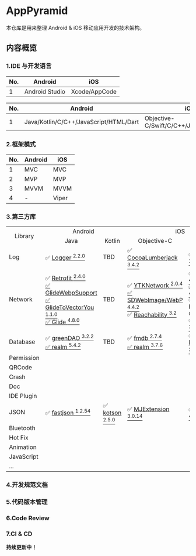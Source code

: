 # AppPyramid

本仓库是用来整理 Android & iOS 移动应用开发的技术架构。

## 内容概览

### 1.IDE 与开发语言

|No.|Android|iOS
|---|---|---
|1|Android Studio|Xcode/AppCode

|No.|Android|iOS
|---|---|---
|1|Java/Kotlin/C/C++/JavaScript/HTML/Dart|Objective-C/Swift/C/C++/JavaScript/HTML

### 2.框架模式

|No.|Android|iOS
|---|---|---
|1|MVC|MVC
|2|MVP|MVP
|3|MVVM|MVVM
|4|-|Viper

### 3.第三方库

<table border="0">
<tr>
<td style="text-align:center;font-size:12pt" rowspan="2">Library</td>
<td style="text-align:center;font-size:12pt" colspan="2">Android</td>
<td style="text-align:center;font-size:12pt" colspan="2">iOS</td>
</tr>
<tr>
<td style="text-align:center;font-size:12pt">Java</td>
<td style="text-align:center;font-size:12pt">Kotlin</td>
<td style="text-align:center;font-size:12pt">Objective-C</td>
<td style="text-align:center;font-size:12pt">Swift</td>
</tr>
<tr>
<td style="text-align:left;font-size:12pt">Log</td>
<td style="text-align:left;font-size:12pt">✅ <a href="https://github.com/orhanobut/logger">Logger <SUP>2.2.0</SUP></a></td>
<td style="text-align:left;font-size:12pt">TBD</td>
<td style="text-align:left;font-size:12pt">✅ <a href="https://github.com/CocoaLumberjack/CocoaLumberjack">CocoaLumberjack <SUP>3.4.2</SUP></a></td>
<td style="text-align:left;font-size:12pt">✅ <a href="https://github.com/SwiftyBeaver/SwiftyBeaver">SwiftyBeaver <SUP>1.6.0</SUP></a></td>
</tr>
<tr>
<td style="text-align:left;font-size:12pt">Network</td>
<td style="text-align:left;font-size:12pt">✅ <a href="https://github.com/square/retrofit">Retrofit <SUP>2.4.0</SUP><br>✅ <a href="https://github.com/roths/GlideWebpSupport">GlideWebpSupport <SUP></SUP><br>✅ <a href="https://github.com/2coffees1team/GlideToVectorYou">GlideToVectorYou <SUP>1.1.0</SUP><br>✅ <a href="https://github.com/bumptech/glide">Glide <SUP>4.8.0</SUP></a></td>
<td style="text-align:left;font-size:12pt">TBD</td>
<td style="text-align:left;font-size:12pt">✅ <a href="https://github.com/yuantiku/YTKNetwork">YTKNetwork <SUP>2.0.4</SUP><br>✅ <a href="https://github.com/rs/SDWebImage">SDWebImage/WebP <SUP>4.4.2</SUP></a><br>✅ <a href="https://github.com/tonymillion/Reachability">Reachability <SUP>3.2</SUP></a></td>
<td style="text-align:left;font-size:12pt">✅ <a href="https://github.com/Alamofire/Alamofire">Alamofire <SUP>4.7.3</SUP><br>✅ <a href="https://github.com/onevcat/Kingfisher">Kingfisher <SUP>4.8.1</SUP></a><br>✅ <a https://github.com/Yeatse/KingfisherWebP">KingfisherWebP <SUP>0.4.1</SUP></a><br>✅ <a href="https://github.com/tonymillion/Reachability">Reachability <SUP>3.2</SUP></a></td>
</tr>
<tr>
<td style="text-align:left;font-size:12pt">Database</td>
<td style="text-align:left;font-size:12pt">✅ <a href="https://github.com/square/retrofit">greenDAO <SUP>3.2.2</SUP><br>✅ <a href="https://github.com/realm/realm-java">realm <SUP>5.4.2</SUP></a></td>
<td style="text-align:left;font-size:12pt">TBD</td>
<td style="text-align:left;font-size:12pt">✅ <a href="https://github.com/ccgus/fmdb">fmdb <SUP>2.7.4</SUP><br>✅ <a href="https://github.com/realm/realm-cocoa">realm <SUP>3.7.6</SUP></a></td>
<td style="text-align:left;font-size:12pt">✅ <a href="https://github.com/magicalpanda/MagicalRecord">MagicalRecord <SUP>2.3.3</SUP></td>
</tr>
<tr>
<td style="text-align:left;font-size:12pt">Permission</td>
<td style="text-align:left;font-size:12pt"></td>
<td style="text-align:left;font-size:12pt"></td>
<td style="text-align:left;font-size:12pt"></td>
<td style="text-align:left;font-size:12pt"></td>
</tr>
<tr>
<td style="text-align:left;font-size:12pt">QRCode</td>
<td style="text-align:left;font-size:12pt"></td>
<td style="text-align:left;font-size:12pt"></td>
<td style="text-align:left;font-size:12pt"></td>
<td style="text-align:left;font-size:12pt"></td>
</tr>
<tr>
<td style="text-align:left;font-size:12pt">Crash</td>
<td style="text-align:left;font-size:12pt"></td>
<td style="text-align:left;font-size:12pt"></td>
<td style="text-align:left;font-size:12pt"></td>
<td style="text-align:left;font-size:12pt"></td>
</tr>
<tr>
<td style="text-align:left;font-size:12pt">Doc</td>
<td style="text-align:left;font-size:12pt"></td>
<td style="text-align:left;font-size:12pt"></td>
<td style="text-align:left;font-size:12pt"></td>
<td style="text-align:left;font-size:12pt"></td>
</tr>
<tr>
<td style="text-align:left;font-size:12pt">IDE Plugin	</td>
<td style="text-align:left;font-size:12pt"></td>
<td style="text-align:left;font-size:12pt"></td>
<td style="text-align:left;font-size:12pt"></td>
<td style="text-align:left;font-size:12pt"></td>
</tr>
<tr>
<td style="text-align:left;font-size:12pt">JSON</td>
<td style="text-align:left;font-size:12pt">✅ <a href="https://github.com/alibaba/fastjson">fastjson <SUP>1.2.54</SUP></td>
<td style="text-align:left;font-size:12pt">✅ <a href="https://github.com/SalomonBrys/Kotson">kotson <SUP>2.5.0</SUP></td>
<td style="text-align:left;font-size:12pt">✅ <a href="https://github.com/CoderMJLee/MJExtension">MJExtension <SUP>3.0.14</SUP></td>
<td style="text-align:left;font-size:12pt">✅ <a href="https://github.com/SwiftyJSON/SwiftyJSON">SwiftyJSON <SUP>4.0.0</SUP></td>
</tr>
<tr>
<td style="text-align:left;font-size:12pt">Bluetooth</td>
<td style="text-align:left;font-size:12pt"></td>
<td style="text-align:left;font-size:12pt"></td>
<td style="text-align:left;font-size:12pt"></td>
<td style="text-align:left;font-size:12pt"></td>
</tr>
<tr>
<td style="text-align:left;font-size:12pt">Hot Fix	</td>
<td style="text-align:left;font-size:12pt"></td>
<td style="text-align:left;font-size:12pt"></td>
<td style="text-align:left;font-size:12pt"></td>
<td style="text-align:left;font-size:12pt"></td>
</tr>
<tr>
<td style="text-align:left;font-size:12pt">Animation</td>
<td style="text-align:left;font-size:12pt"></td>
<td style="text-align:left;font-size:12pt"></td>
<td style="text-align:left;font-size:12pt"></td>
<td style="text-align:left;font-size:12pt"></td>
</tr>
<tr>
<td style="text-align:left;font-size:12pt">JavaScript</td>
<td style="text-align:left;font-size:12pt"></td>
<td style="text-align:left;font-size:12pt"></td>
<td style="text-align:left;font-size:12pt"></td>
<td style="text-align:left;font-size:12pt"></td>
</tr>
<tr>
<td style="text-align:left;font-size:12pt">...</td>
<td style="text-align:left;font-size:12pt"></td>
<td style="text-align:left;font-size:12pt"></td>
<td style="text-align:left;font-size:12pt"></td>
<td style="text-align:left;font-size:12pt"></td>
</tr>
</table>

### 4.开发规范文档

### 5.代码版本管理

### 6.Code Review

### 7.CI & CD

**持续更新中！**
